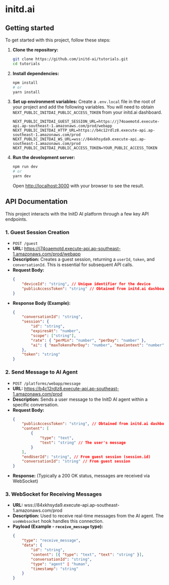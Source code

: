 # initd.ai

## Getting started

To get started with this project, follow these steps:

1.  **Clone the repository:**
    ```bash
    git clone https://github.com/initd-ai/tutorials.git
    cd tutorials
    ```

2.  **Install dependencies:**
    ```bash
    npm install
    # or
    yarn install
    ```

3.  **Set up environment variables:**
    Create a `.env.local` file in the root of your project and add the following variables. You will need to obtain `NEXT_PUBLIC_INITDAI_PUBLIC_ACCESS_TOKEN` from your initd.ai dashboard.

    ```
    NEXT_PUBLIC_INITDAI_GUEST_SESSION_URL=https://j74oaemotd.execute-api.ap-southeast-1.amazonaws.com/prod/webapp
    NEXT_PUBLIC_INITDAI_HTTP_URL=https://b4c12rdlz8.execute-api.ap-southeast-1.amazonaws.com/prod
    NEXT_PUBLIC_INITDAI_WS_URL=wss://84xkhsyda9.execute-api.ap-southeast-1.amazonaws.com/prod
    NEXT_PUBLIC_INITDAI_PUBLIC_ACCESS_TOKEN=YOUR_PUBLIC_ACCESS_TOKEN
    ```

4.  **Run the development server:**
    ```bash
    npm run dev
    # or
    yarn dev
    ```
    Open [http://localhost:3000](http://localhost:3000) with your browser to see the result.

## API Documentation

This project interacts with the InitD AI platform through a few key API endpoints.

### 1. Guest Session Creation

-   `POST /guest`
-   **URL:** https://j74oaemotd.execute-api.ap-southeast-1.amazonaws.com/prod/webapp
-   **Description:** Creates a guest session, returning a `userId`, `token`, and `conversationId`. This is essential for subsequent API calls.
-   **Request Body:**
    ```json
    {
        "deviceId": "string", // Unique identifier for the device
        "publicAccessToken": "string" // Obtained from initd.ai dashboard
    }
    ```
-   **Response Body (Example):**
    ```json
    {
        "conversationId": "string",
        "session": {
            "id": "string",
            "expiresAt": "number",
            "scope": ["string"],
            "rate": { "perMin": "number", "perDay": "number" },
            "ai": { "maxTokensPerDay": "number", "maxContext": "number" }
        },
        "token": "string"
    }
    ```

### 2. Send Message to AI Agent

-   `POST /platforms/webapp/message`
-   **URL:** https://b4c12rdlz8.execute-api.ap-southeast-1.amazonaws.com/prod
-   **Description:** Sends a user message to the InitD AI agent within a specific conversation.
-   **Request Body:**
    ```json
    {
        "publicAccessToken": "string", // Obtained from initd.ai dashboard
        "content": [
            {
                "type": "text",
                "text": "string" // The user's message
            }
        ],
        "endUserId": "string", // From guest session (session.id)
        "conversationId": "string" // From guest session
    }
    ```
-   **Response:** (Typically a 200 OK status, messages are received via WebSocket)

### 3. WebSocket for Receiving Messages

-   **URL:** wss://84xkhsyda9.execute-api.ap-southeast-1.amazonaws.com/prod
-   **Description:** Used to receive real-time messages from the AI agent. The `useWebsocket` hook handles this connection.
-   **Payload (Example - `receive_message` type):**
    ```json
    {
        "type": "receive_message",
        "data": {
            "id": "string",
            "content": [{ "type": "text", "text": "string" }],
            "conversationId": "string",
            "type": "agent" | "human",
            "timestamp": "string"
        }
    }
